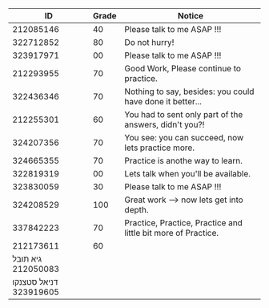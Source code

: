ID | Grade| Notice
--- | ---- | ----
212085146 | 40 | Please talk to me ASAP !!!
322712852 | 80 | Do not hurry!
323917971 | 00 | Please talk to me ASAP !!!
212293955 | 70 | Good Work, Please continue to practice.
322436346 | 70 | Nothing to say, besides: you could have done it better...
212255301 | 60 | You had to sent only part of the answers, didn't you?!
324207356 | 70 | You see: you can succeed, now lets practice more.
324665355 | 70 | Practice is anothe way to learn.
322819319 | 00 | Lets talk when you'll be available.
323830059 | 30 | Please talk to me ASAP !!!
324208529 | 100| Great work --> now lets get into depth.   
337842223 | 70 | Practice, Practice, Practice and little bit more of Practice.
212173611 | 60 | 
גיא תובל	212050083       |  
דניאל סטצנקו	323919605   |
